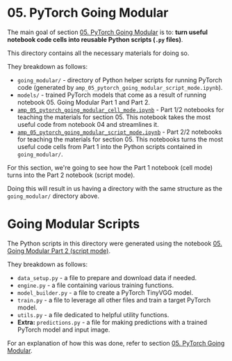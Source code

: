 # 05. PyTorch Going Modular

The main goal of section [05. PyTorch Going Modular](https://github.com/radiukpavlo/applied-math-packages/blob/main/01_notebooks/amp_05_pytorch_going_modular.md) is to: **turn useful notebook code cells into reusable Python scripts (`.py` files)**.

This directory contains all the necessary materials for doing so.

They breakdown as follows:
* `going_modular/` - directory of Python helper scripts for running PyTorch code (generated by `amp_05_pytorch_going_modular_script_mode.ipynb`).
* `models/` - trained PyTorch models that come as a result of running notebook 05. Going Modular Part 1 and Part 2.
* [`amp_05_pytorch_going_modular_cell_mode.ipynb`](https://github.com/radiukpavlo/applied-math-packages/blob/main/going_modular/amp_05_pytorch_going_modular_cell_mode.ipynb) - Part 1/2 notebooks for teaching the materials for section 05. This notebook takes the most useful code from notebook 04 and streamlines it.
* [`amp_05_pytorch_going_modular_script_mode.ipynb`](https://github.com/radiukpavlo/applied-math-packages/blob/main/going_modular/amp_05_pytorch_going_modular_script_mode.ipynb) - Part 2/2 notebooks for teaching the materials for section 05. This notebooks turns the most useful code cells from Part 1 into the Python scripts contained in `going_modular/`.

For this section, we're going to see how the Part 1 notebook (cell mode) turns into the Part 2 notebook (script mode).

Doing this will result in us having a directory with the same structure as the `going_modular/` directory above.

# Going Modular Scripts

The Python scripts in this directory were generated using the notebook [05. Going Modular Part 2 (script mode)](https://github.com/radiukpavlo/applied-math-packages/blob/main/going_modular/amp_05_pytorch_going_modular_script_mode.ipynb).

They breakdown as follows: 
* `data_setup.py` - a file to prepare and download data if needed.
* `engine.py` - a file containing various training functions.
* `model_builder.py` - a file to create a PyTorch TinyVGG model.
* `train.py` - a file to leverage all other files and train a target PyTorch model.
* `utils.py` - a file dedicated to helpful utility functions.
* **Extra:** `predictions.py` - a file for making predictions with a trained PyTorch model and input image.

For an explanation of how this was done, refer to section [05. PyTorch Going Modular](https://github.com/radiukpavlo/applied-math-packages/tree/main/going_modular).